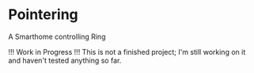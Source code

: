 # Pointering
A Smarthome controlling Ring

!!! Work in Progress !!!
This is not a finished project; I'm still working on it and haven't tested anything so far.

